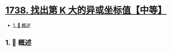 # [1738. 找出第 K 大的异或坐标值【中等】](https://github.com/Tdahuyou/TNotes.leetcode/tree/main/notes/1738.%20%E6%89%BE%E5%87%BA%E7%AC%AC%20K%20%E5%A4%A7%E7%9A%84%E5%BC%82%E6%88%96%E5%9D%90%E6%A0%87%E5%80%BC%E3%80%90%E4%B8%AD%E7%AD%89%E3%80%91)

<!-- region:toc -->

- [1. 📝 概述](#1--概述)

<!-- endregion:toc -->

## 1. 📝 概述
